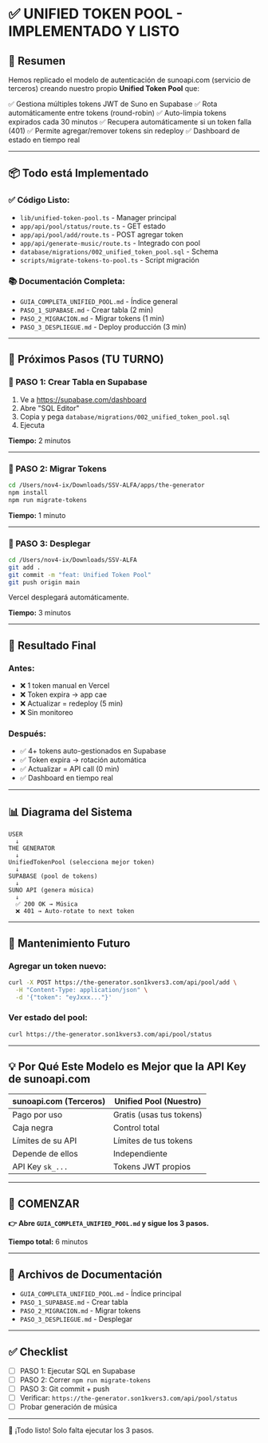 # ✅ UNIFIED TOKEN POOL - IMPLEMENTADO Y LISTO

## 🎯 Resumen

Hemos replicado el modelo de autenticación de sunoapi.com (servicio de terceros) creando nuestro propio **Unified Token Pool** que:

✅ Gestiona múltiples tokens JWT de Suno en Supabase
✅ Rota automáticamente entre tokens (round-robin)
✅ Auto-limpia tokens expirados cada 30 minutos
✅ Recupera automáticamente si un token falla (401)
✅ Permite agregar/remover tokens sin redeploy
✅ Dashboard de estado en tiempo real

---

## 📦 Todo está Implementado

### ✅ Código Listo:

- `lib/unified-token-pool.ts` - Manager principal
- `app/api/pool/status/route.ts` - GET estado
- `app/api/pool/add/route.ts` - POST agregar token
- `app/api/generate-music/route.ts` - Integrado con pool
- `database/migrations/002_unified_token_pool.sql` - Schema
- `scripts/migrate-tokens-to-pool.ts` - Script migración

### 📚 Documentación Completa:

- `GUIA_COMPLETA_UNIFIED_POOL.md` - Índice general
- `PASO_1_SUPABASE.md` - Crear tabla (2 min)
- `PASO_2_MIGRACION.md` - Migrar tokens (1 min)
- `PASO_3_DESPLIEGUE.md` - Deploy producción (3 min)

---

## 🚀 Próximos Pasos (TU TURNO)

### 📍 PASO 1: Crear Tabla en Supabase

1. Ve a https://supabase.com/dashboard
2. Abre "SQL Editor"
3. Copia y pega `database/migrations/002_unified_token_pool.sql`
4. Ejecuta

**Tiempo:** 2 minutos

---

### 📍 PASO 2: Migrar Tokens

```bash
cd /Users/nov4-ix/Downloads/SSV-ALFA/apps/the-generator
npm install
npm run migrate-tokens
```

**Tiempo:** 1 minuto

---

### 📍 PASO 3: Desplegar

```bash
cd /Users/nov4-ix/Downloads/SSV-ALFA
git add .
git commit -m "feat: Unified Token Pool"
git push origin main
```

Vercel desplegará automáticamente.

**Tiempo:** 3 minutos

---

## 🎉 Resultado Final

### Antes:
- ❌ 1 token manual en Vercel
- ❌ Token expira → app cae
- ❌ Actualizar = redeploy (5 min)
- ❌ Sin monitoreo

### Después:
- ✅ 4+ tokens auto-gestionados en Supabase
- ✅ Token expira → rotación automática
- ✅ Actualizar = API call (0 min)
- ✅ Dashboard en tiempo real

---

## 📊 Diagrama del Sistema

```
USER
  ↓
THE GENERATOR
  ↓
UnifiedTokenPool (selecciona mejor token)
  ↓
SUPABASE (pool de tokens)
  ↓
SUNO API (genera música)
  ↓
  ✅ 200 OK → Música
  ❌ 401 → Auto-rotate to next token
```

---

## 🔧 Mantenimiento Futuro

### Agregar un token nuevo:

```bash
curl -X POST https://the-generator.son1kvers3.com/api/pool/add \
  -H "Content-Type: application/json" \
  -d '{"token": "eyJxxx..."}'
```

### Ver estado del pool:

```bash
curl https://the-generator.son1kvers3.com/api/pool/status
```

---

## 💡 Por Qué Este Modelo es Mejor que la API Key de sunoapi.com

| sunoapi.com (Terceros) | Unified Pool (Nuestro) |
|------------------------|------------------------|
| Pago por uso | Gratis (usas tus tokens) |
| Caja negra | Control total |
| Límites de su API | Límites de tus tokens |
| Depende de ellos | Independiente |
| API Key `sk_...` | Tokens JWT propios |

---

## 🎯 COMENZAR

**👉 Abre `GUIA_COMPLETA_UNIFIED_POOL.md` y sigue los 3 pasos.**

**Tiempo total:** 6 minutos

---

## 📁 Archivos de Documentación

- `GUIA_COMPLETA_UNIFIED_POOL.md` - Índice principal
- `PASO_1_SUPABASE.md` - Crear tabla
- `PASO_2_MIGRACION.md` - Migrar tokens
- `PASO_3_DESPLIEGUE.md` - Desplegar

---

## ✅ Checklist

- [ ] PASO 1: Ejecutar SQL en Supabase
- [ ] PASO 2: Correr `npm run migrate-tokens`
- [ ] PASO 3: Git commit + push
- [ ] Verificar: `https://the-generator.son1kvers3.com/api/pool/status`
- [ ] Probar generación de música

---

🎵 ¡Todo listo! Solo falta ejecutar los 3 pasos.
